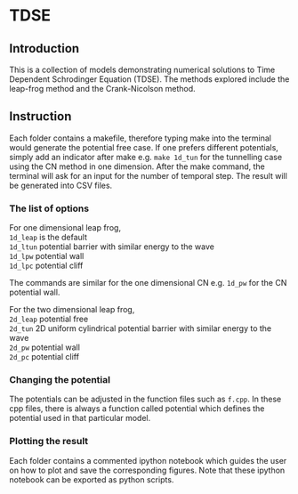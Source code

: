 # TDSE

## Introduction
This is a collection of models demonstrating numerical solutions to Time Dependent Schrodinger Equation (TDSE). The methods explored include the leap-frog method and the Crank-Nicolson method.
## Instruction
Each folder contains a makefile, therefore typing make into the terminal would generate the potential free case. If one prefers different potentials, simply add an indicator after make e.g. ``make 1d_tun`` for the tunnelling case using the CN method in one dimension. After the make command, the terminal will ask for an input for the number of temporal step. The result will be generated into CSV files. 

### The list of options
For one dimensional leap frog,<br />
``1d_leap`` is the default<br />
``1d_ltun`` potential barrier with similar energy to the wave<br />
``1d_lpw`` potential wall<br />
``1d_lpc`` potential cliff<br />

The commands are similar for the one dimensional CN e.g. ``1d_pw`` for the CN potential wall.

For the two dimensional leap frog, <br />
``2d_leap`` potential free<br />
``2d_tun`` 2D uniform cylindrical potential barrier with similar energy to the wave<br />
``2d_pw`` potential wall<br />
``2d_pc`` potential cliff<br />

### Changing the potential
The potentials can be adjusted in the function files such as ``f.cpp``. In these cpp files, there is always a function called potential which defines the potential used in that particular model.

### Plotting the result
Each folder contains a commented ipython notebook which guides the user on how to plot and save the corresponding figures. Note that these ipython notebook can be exported as python scripts.
